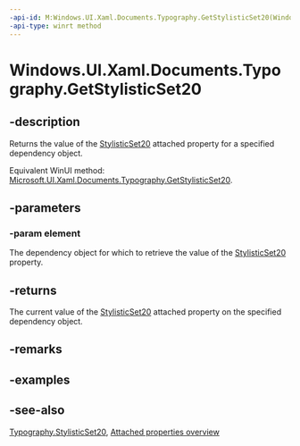```yaml
---
-api-id: M:Windows.UI.Xaml.Documents.Typography.GetStylisticSet20(Windows.UI.Xaml.DependencyObject)
-api-type: winrt method
---
```


<!-- Method syntax
public bool GetStylisticSet20(Windows.UI.Xaml.DependencyObject element)
-->

# Windows.UI.Xaml.Documents.Typography.GetStylisticSet20

## -description
Returns the value of the [StylisticSet20](typography_stylisticset20.md) attached property for a specified dependency object.

Equivalent WinUI method: [Microsoft.UI.Xaml.Documents.Typography.GetStylisticSet20](/windows/winui/api/microsoft.ui.xaml.documents.typography.getstylisticset20).

## -parameters
### -param element
The dependency object for which to retrieve the value of the [StylisticSet20](typography_stylisticset20.md) property.

## -returns
The current value of the [StylisticSet20](typography_stylisticset20.md) attached property on the specified dependency object.

## -remarks

## -examples

## -see-also

[Typography.StylisticSet20](typography_stylisticset20.md), [Attached properties overview](/windows/uwp/xaml-platform/attached-properties-overview)
